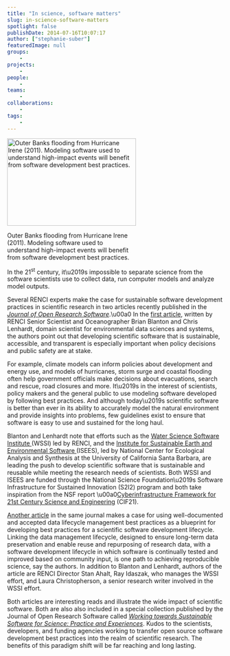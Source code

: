```yaml
---
title: "In science, software matters"
slug: in-science-software-matters
spotlight: false
publishDate: 2014-07-16T10:07:17
author: ["stephanie-suber"]
featuredImage: null
groups:
    - 
projects:
    - 
people:
    - 
teams: 
    - 
collaborations:
    - 
tags:
    - 
---
```

<div id="attachment_13458" class="wp-caption alignleft" style="width: 300px"><a href="https://renci.org/wp-content/uploads/2014/07/irene1.jpg"  rel="lightbox[roadtrip]"><img class="size-medium wp-image-13458" src="https://renci.org/wp-content/uploads/2014/07/irene1-300x203.jpg" alt="Outer Banks flooding from Hurricane Irene (2011). Modeling software used to understand high-impact events will benefit from software development best practices. " width="300" height="203" srcset="https://renci.org/wp-content/uploads/2014/07/irene1-300x203.jpg 300w, https://renci.org/wp-content/uploads/2014/07/irene1.jpg 620w" sizes="(max-width: 300px) 100vw, 300px" /></a></p>
<p class="wp-caption-text">Outer Banks flooding from Hurricane Irene (2011). Modeling software used to understand high-impact events will benefit from software development best practices.</p>
</div>
<p>In the 21<sup>st</sup> century, it\u2019s impossible to separate science from the software scientists use to collect data, run computer models and analyze model outputs.</p>
<p>Several RENCI experts make the case for sustainable software development practices in scientific research in two articles recently published in the <a href="http://openresearchsoftware.metajnl.com/" target="_blank" rel="noopener"><em>Journal of Open Research Software</em></a>.\u00a0 In the <a href="http://openresearchsoftware.metajnl.com/article/view/jors.ba/55" target="_blank" rel="noopener">first article</a>, written by RENCI Senior Scientist and Oceanographer Brian Blanton and Chris Lenhardt, domain scientist for environmental data sciences and systems, the authors point out that developing scientific software that is sustainable, accessible, and transparent is especially important when policy decisions and public safety are at stake.<!--more--></p>
<p>For example, climate models can inform policies about development and energy use, and models of hurricanes, storm surge and coastal flooding often help government officials make decisions about evacuations, search and rescue, road closures and more. It\u2019s in the interest of scientists, policy makers and the general public to use modeling software developed by following best practices. And although today\u2019s scientific software is better than ever in its ability to accurately model the natural environment and provide insights into problems, few guidelines exist to ensure that software is easy to use and sustained for the long haul.</p>
<p>Blanton and Lenhardt note that efforts such as the <a title="Water Science Software Institute" href="https://renci.org/research/water-science-software-institute/" target="_blank" rel="noopener">Water Science Software Institute </a>(WSSI) led by RENCI, and the <a title="Institute for Sustainable Earth and Environmental Software" href="http://isees.nceas.ucsb.edu/" target="_blank" rel="noopener">Institute for Sustainable Earth and Environmental Software </a>(ISEES), led by National Center for Ecological Analysis and Synthesis at the University of California Santa Barbara, are leading the push to develop scientific software that is sustainable and reusable while meeting the research needs of scientists. Both WSSI and ISEES are funded through the National Science Foundation\u2019s Software Infrastructure for Sustained Innovation (S2I2) program and both take inspiration from the NSF report \u00a0<a href="http://www.nsf.gov/cise/aci/cif21/CIF21Vision2012current.pdf" target="_blank" rel="noopener">Cyberinfrastructure Framework for 21st Century Science and Engineering</a> (CIF21).</p>
<p><a href="http://openresearchsoftware.metajnl.com/article/view/jors.ax/51" target="_blank" rel="noopener">Another article</a> in the same journal makes a case for using well-documented and accepted data lifecycle management best practices as a blueprint for developing best practices for a scientific software development lifecycle. Linking the data management lifecycle, designed to ensure long-term data preservation and enable reuse and repurposing of research data, with a software development lifecycle in which software is continually tested and improved based on community input, is one path to achieving reproducible science, say the authors. In addition to Blanton and Lenhardt, authors of the article are RENCI Director Stan Ahalt, Ray Idaszak, who manages the WSSI effort, and Laura Christopherson, a senior research writer involved in the WSSI effort.</p>
<p>Both articles are interesting reads and illustrate the wide impact of scientific software. Both are also also included in a special collection published by the Journal of Open Research Software called <a href="http://openresearchsoftware.metajnl.com/collections/special/working-towards-sustainable-software-for-science" target="_blank" rel="noopener"><em>Working towards Sustainable Software for Science: Practice and Experiences</em></a>. Kudos to the scientists, developers, and funding agencies working to transfer open source software development best practices into the realm of scientific research. The benefits of this paradigm shift will be far reaching and long lasting.</p>
<!-- AddThis Advanced Settings generic via filter on the_content --><!-- AddThis Share Buttons generic via filter on the_content -->

